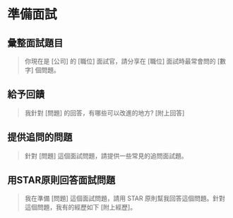# 準備面試

## 彙整面試題目
> 你現在是 [公司] 的 [職位] 面試官，請分享在 [職位] 面試時最常會問的 [數字] 個問題。

## 給予回饋
> 我針對 [問題] 的回答，有哪些可以改進的地方? [附上回答]

## 提供追問的問題
> 針對 [問題] 這個面試問題，請提供一些常見的追問面試題。

## 用STAR原則回答面試問題
> 我在準備 [問題] 這個面試問題，請用 STAR 原則幫我回答這個問題。針對這個問題，我有的經歷如下 [附上經歷]。